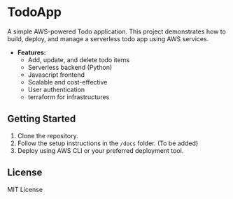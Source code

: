 # TodoApp

A simple AWS-powered Todo application. This project demonstrates how to build, deploy, and manage a serverless todo app using AWS services.

- **Features:**  
    - Add, update, and delete todo items  
    - Serverless backend (Python)
    - Javascript frontend
    - Scalable and cost-effective
    - User authentication
    - terraform for infrastructures

## Getting Started

1. Clone the repository.
2. Follow the setup instructions in the `/docs` folder. (To be added)
3. Deploy using AWS CLI or your preferred deployment tool.

## License

MIT License
